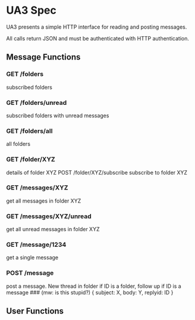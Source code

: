 UA3 Spec
========

UA3 presents a simple HTTP interface for reading and posting messages.

All calls return JSON and must be authenticated with HTTP authentication.

Message Functions
-----------------


### GET /folders
subscribed folders


### GET /folders/unread
subscribed folders with unread messages


### GET /folders/all
all folders


### GET /folder/XYZ
details of folder XYZ  POST /folder/XYZ/subscribe  subscribe to folder XYZ


### GET /messages/XYZ
get all messages in folder XYZ


### GET /messages/XYZ/unread
get all unread messages in folder XYZ


### GET /message/1234
get a single message


### POST /message
post a message. New thread in folder if ID is a folder, follow up if ID is a message ### (mw: is this stupid?)
{ subject: X, body: Y, replyid: ID }

User Functions
--------------
